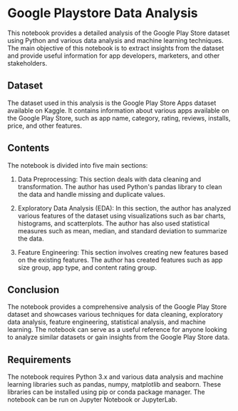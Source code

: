 # Google Playstore Data Analysis

This notebook provides a detailed analysis of the Google Play Store dataset using Python and various data analysis and machine learning techniques. The main objective of this notebook is to extract insights from the dataset and provide useful information for app developers, marketers, and other stakeholders.

## Dataset

The dataset used in this analysis is the Google Play Store Apps dataset available on Kaggle. It contains information about various apps available on the Google Play Store, such as app name, category, rating, reviews, installs, price, and other features.

## Contents

The notebook is divided into five main sections:

1. Data Preprocessing: This section deals with data cleaning and transformation. The author has used Python's pandas library to clean the data and handle missing and duplicate values.

2. Exploratory Data Analysis (EDA): In this section, the author has analyzed various features of the dataset using visualizations such as bar charts, histograms, and scatterplots. The author has also used statistical measures such as mean, median, and standard deviation to summarize the data.

3. Feature Engineering: This section involves creating new features based on the existing features. The author has created features such as app size group, app type, and content rating group.

## Conclusion

The notebook provides a comprehensive analysis of the Google Play Store dataset and showcases various techniques for data cleaning, exploratory data analysis, feature engineering, statistical analysis, and machine learning. The notebook can serve as a useful reference for anyone looking to analyze similar datasets or gain insights from the Google Play Store data.

## Requirements

The notebook requires Python 3.x and various data analysis and machine learning libraries such as pandas, numpy, matplotlib and seaborn. These libraries can be installed using pip or conda package manager. The notebook can be run on Jupyter Notebook or JupyterLab.
